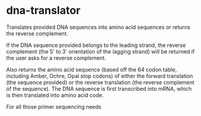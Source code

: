 # dna-translator
Translates provided DNA sequences into amino acid sequences or returns the reverse complement.

If the DNA sequence provided belongs to the leading strand, the reverse complement (the 5' to 3' orientation of the lagging strand)
will be returned if the user asks for a reverse complement.

Also returns the amino acid sequence (based off the 64 codon table, including Amber, Ochre, Opal stop codons) of either the
forward translation (the sequence provided) or the reverse translation (the reverse complement of the sequence).
The DNA sequence is first transcribed into mRNA, which is then translated into amino acid code.

For all those primer sequencing needs
